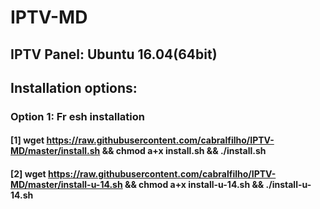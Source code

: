 # IPTV-MD
## IPTV Panel: Ubuntu 16.04(64bit)



## Installation options:
### Option 1: Fr esh installation
#### [1] wget https://raw.githubusercontent.com/cabralfilho/IPTV-MD/master/install.sh && chmod a+x install.sh && ./install.sh
 
#### [2] wget https://raw.githubusercontent.com/cabralfilho/IPTV-MD/master/install-u-14.sh && chmod a+x install-u-14.sh && ./install-u-14.sh
